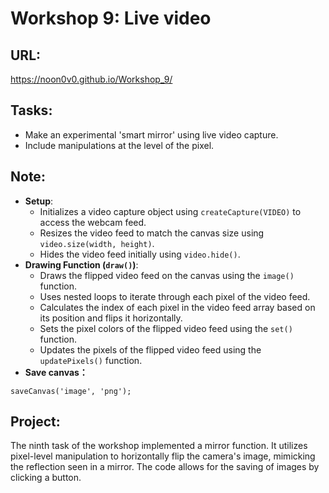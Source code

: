# Workshop 9: Live video

## URL:
https://noon0v0.github.io/Workshop_9/


## Tasks:

- Make an experimental 'smart mirror' using live video capture.
- Include manipulations at the level of the pixel.

## Note:

- **Setup**:
  - Initializes a video capture object using `createCapture(VIDEO)` to access the webcam feed.
  - Resizes the video feed to match the canvas size using `video.size(width, height)`.
  - Hides the video feed initially using `video.hide()`.
- **Drawing Function (`draw()`)**:
  - Draws the flipped video feed on the canvas using the `image()` function.
  - Uses nested loops to iterate through each pixel of the video feed.
  - Calculates the index of each pixel in the video feed array based on its position and flips it horizontally.
  - Sets the pixel colors of the flipped video feed using the `set()` function.
  - Updates the pixels of the flipped video feed using the `updatePixels()` function.
- **Save canvas：**

~~~
saveCanvas('image', 'png');
~~~

## Project:

The ninth task of the workshop implemented a mirror function. It utilizes pixel-level manipulation to horizontally flip the camera's image, mimicking the reflection seen in a mirror. The code allows for the saving of images by clicking a button.
